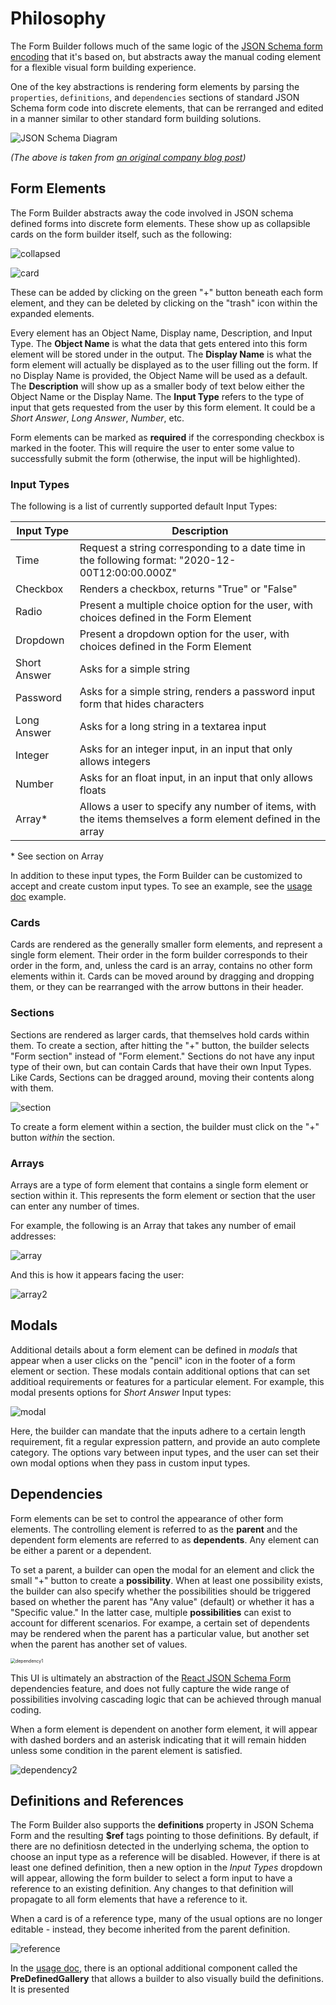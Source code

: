 # Philosophy

The Form Builder follows much of the same logic of the [JSON Schema form encoding](https://react-jsonschema-form.readthedocs.io/en/latest/) that it's based on, but abstracts away the manual coding element for a flexible visual form building experience. 

One of the key abstractions is rendering form elements by parsing the `properties`, `definitions`, and `dependencies` sections of standard JSON Schema form code into discrete elements, that can be rerranged and edited in a manner similar to other standard form building solutions. 

![JSON Schema Diagram](https://www.ginkgobioworks.com/wp-content/uploads/2020/10/image1.png)

*(The above is taken from [an original company blog post](https://www.ginkgobioworks.com/2020/10/08/building-a-no-code-json-schema-form-builder/))*

## Form Elements

The Form Builder abstracts away the code involved in JSON schema defined forms into discrete form elements. These show up as collapsible cards on the form builder itself, such as the following:

![collapsed](img/collapsed.png)

![card](img/card.png)

These can be added by clicking on the green "+" button beneath each form element, and they can be deleted by clicking on the "trash" icon within the expanded elements.

Every element has an Object Name, Display name, Description, and Input Type. The **Object Name** is what the data that gets entered into this form element will be stored under in the output. The **Display Name** is what the form element will actually be displayed as to the user filling out the form. If no Display Name is provided, the Object Name will be used as a default. The **Description** will show up as a smaller body of text below either the Object Name or the Display Name. The **Input Type** refers to the type of input that gets requested from the user by this form element. It could be a *Short Answer*, *Long Answer*, *Number*, etc.

Form elements can be marked as **required** if the corresponding checkbox is marked in the footer. This will require the user to enter some value to successfully submit the form (otherwise, the input will be highlighted).

### Input Types

The following is a list of currently supported default Input Types:

| Input Type   | Description                                                  |
| ------------ | ------------------------------------------------------------ |
| Time         | Request a string corresponding to a date time in the following format: "2020-12-00T12:00:00.000Z" |
| Checkbox     | Renders a checkbox, returns "True" or "False"                |
| Radio        | Present a multiple choice option for the user, with choices defined in the Form Element |
| Dropdown     | Present a dropdown option for the user, with choices defined in the Form Element |
| Short Answer | Asks for a simple string                                     |
| Password     | Asks for a simple string, renders a password input form that hides characters |
| Long Answer  | Asks for a long string in a textarea input                   |
| Integer      | Asks for an integer input, in an input that only allows integers |
| Number       | Asks for an float input, in an input that only allows floats |
| Array*       | Allows a user to specify any number of items, with the items themselves a form element defined in the array |

\* See section on Array

In addition to these input types, the Form Builder can be customized to accept and create custom input types. To see an example, see the [usage doc](https://github.com/ginkgobioworks/react-jsonschema-form-editor/blob/main/docs/Usage.md) example.

### Cards

Cards are rendered as the generally smaller form elements, and represent a single form element. Their order in the form builder corresponds to their order in the form, and, unless the card is an array, contains no other form elements within it. Cards can be moved around by dragging and dropping them, or they can be rearranged with the arrow buttons in their header.

### Sections

Sections are rendered as larger cards, that themselves hold cards within them. To create a section, after hitting the "+" button, the builder selects "Form section" instead of "Form element." Sections do not have any input type of their own, but can contain Cards that have their own Input Types. Like Cards, Sections can be dragged around, moving their contents along with them.

![section](img/section.png)

To create a form element within a section, the builder must click on the "+" button *within* the section.

### Arrays

Arrays are a type of form element that contains a single form element or section within it. This represents the form element or section that the user can enter any number of times.

For example, the following is an Array that takes any number of email addresses:

![array](img/array.png)

And this is how it appears facing the user:

![array2](img/array2.png)

## Modals

Additional details about a form element can be defined in *modals* that appear when a user clicks on the "pencil" icon in the footer of a form element or section. These modals contain additional options that can set additioal requirements or features for a particular element. For example, this modal presents options for *Short Answer* Input types:

![modal](img/modal.png)

Here, the builder can mandate that the inputs adhere to a certain length requirement, fit a regular expression pattern, and provide an auto complete category. The options vary between input types, and the user can set their own modal options when they pass in custom input types.

## Dependencies

Form elements can be set to control the appearance of other form elements. The controlling element is referred to as the **parent** and the dependent form elements are referred to as **dependents**. Any element can be either a parent or a dependent.

To set a parent, a builder can open the modal for an element and click the small "+" button to create a **possibility**. When at least one possibility exists, the builder can also specify whether the possibilities should be triggered based on whether the parent has "Any value" (default) or whether it has a "Specific value." In the latter case, multiple **possibilities** can exist to account for different scenarios. For exampe, a certain set of dependents may be rendered when the parent has a particular value, but another set when the parent has another set of values.

<img src="img/dependency1.png" alt="dependency1" style="zoom: 50%;" />

This UI is ultimately an abstraction of the [React JSON Schema Form](https://react-jsonschema-form.readthedocs.io/en/latest/usage/dependencies/) dependencies feature, and does not fully capture the wide range of possibilities involving cascading logic that can be achieved through manual coding.

When a form element is dependent on another form element, it will appear with dashed borders and an asterisk indicating that it will remain hidden unless some condition in the parent element is satisfied.

![dependency2](img/dependency2.png)

## Definitions and References

The Form Builder also supports the **definitions** property in JSON Schema Form and the resulting **$ref** tags pointing to those definitions. By default, if there are no definitiosn detected in the underlying schema, the option to choose an input type as a reference will be disabled. However, if there is at least one defined definition, then a new option in the *Input Types* dropdown will appear, allowing the form builder to select a form input to have a reference to an existing definition. Any changes to that definition will propagate to all form elements that have a reference to it.

When a card is of a reference type, many of the usual options are no longer editable - instead, they become inherited from the parent definition.

![reference](img/reference.png)

In the [usage doc](https://github.com/ginkgobioworks/react-jsonschema-form-editor/blob/main/docs/Usage.md), there is an optional additional component called the **PreDefinedGallery** that allows a builder to also visually build the definitions. It is presented

